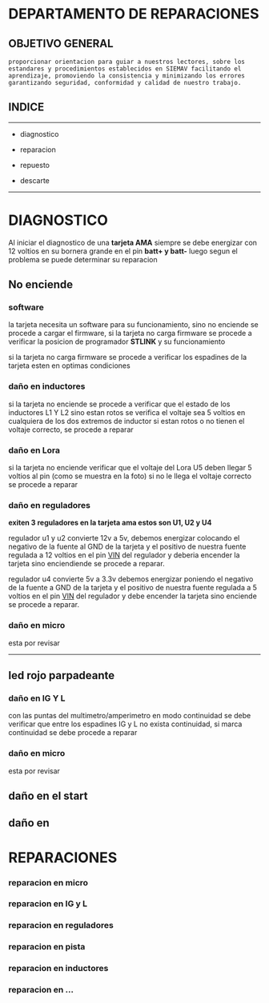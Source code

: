 # DEPARTAMENTO DE REPARACIONES
## OBJETIVO GENERAL
    proporcionar orientacion para guiar a nuestros lectores, sobre los estandares y procedimientos establecidos en SIEMAV facilitando el aprendizaje, promoviendo la consistencia y minimizando los errores garantizando seguridad, conformidad y calidad de nuestro trabajo.

## INDICE
---
- diagnostico

- reparacion

- repuesto 

- descarte
---

# DIAGNOSTICO
Al iniciar el diagnostico de una **tarjeta AMA** siempre se debe energizar con 12 voltios en su bornera grande en el pin **batt+ y batt-** luego segun el problema se puede determinar su reparacion


## No enciende 
### software
la tarjeta necesita un software para su funcionamiento, sino no enciende se procede a cargar el firmware, si la tarjeta no carga firmware se procede a verificar la posicion de programador **STLINK** y su funcionamiento

si la tarjeta no carga firmware se procede a verificar los espadines de la tarjeta esten en optimas condiciones

### daño en inductores
si la tarjeta no enciende se procede a verificar que el estado de los inductores L1 Y L2 sino estan rotos se verifica el voltaje sea 5 voltios en cualquiera de los dos extremos de inductor si estan rotos o no tienen el voltaje correcto, se procede a reparar 

### daño en Lora 
si la tarjeta no enciende verificar que el voltaje del Lora U5 deben llegar 5 voltios al pin (como se muestra en la foto) si no le llega el voltaje correcto se procede a reparar

### daño en reguladores 
**exiten 3 reguladores en la tarjeta ama estos son U1, U2 y U4**

regulador u1 y u2 convierte 12v a 5v, debemos energizar colocando el negativo de la fuente al GND de la tarjeta y el positivo de nuestra fuente regulada a 12 voltios en el pin [VIN](https://github.com/jfuentesm1/proyecto-manuales/blob/main/img/u1%20y%20u2%20ama.jpg) del regulador y deberia encender la tarjeta sino enciendiende se procede a reparar.

regulador u4 convierte 5v a 3.3v debemos energizar poniendo el negativo de la fuente a GND de la tarjeta y el positivo de nuestra fuente regulada a 5 voltios en el pin [VIN](https://github.com/jfuentesm1/proyecto-manuales/blob/main/img/u4%20ama.jpg) del regulador y debe encender la tarjeta sino enciende se procede a reparar.

### daño en micro
esta por revisar


---
## led rojo parpadeante 
### daño en IG Y L
con las puntas del multimetro/amperimetro en modo continuidad se debe verificar que entre los espadines IG y L no exista continuidad, si marca continuidad se debe procede a reparar 


### daño en micro
esta por revisar

## daño en el start

## daño en 

# REPARACIONES


### reparacion en micro
### reparacion en IG y L
### reparacion en reguladores
### reparacion en pista
### reparacion en inductores
### reparacion en ...
























